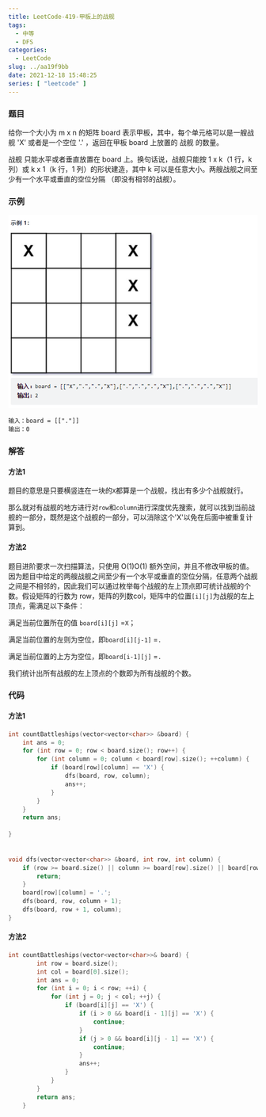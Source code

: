 ```yaml
---
title: LeetCode-419-甲板上的战舰
tags:
  - 中等
  - DFS
categories:
  - LeetCode
slug: ../aa19f9bb
date: 2021-12-18 15:48:25
series: [ "leetcode" ] 
---
```


### 题目

给你一个大小为 m x n 的矩阵 board 表示甲板，其中，每个单元格可以是一艘战舰 'X' 或者是一个空位 '.' ，返回在甲板 board 上放置的 战舰 的数量。

战舰 只能水平或者垂直放置在 board 上。换句话说，战舰只能按 1 x k（1 行，k 列）或 k x 1（k 行，1 列）的形状建造，其中 k 可以是任意大小。两艘战舰之间至少有一个水平或垂直的空位分隔 （即没有相邻的战舰）。

<!--more-->

### 示例

![image-20211218160923014](index/image-20211218160923014.png)

```tex
输入：board = [["."]]
输出：0
```

### 解答

#### 方法1

题目的意思是只要横竖连在一块的`X`都算是一个战舰，找出有多少个战舰就行。

那么就对有战舰的地方进行对`row`和`column`进行深度优先搜索，就可以找到当前战舰的一部分，既然是这个战舰的一部分，可以消除这个'X'以免在后面中被重复计算到。

#### 方法2

题目进阶要求一次扫描算法，只使用 O(1)O(1) 额外空间，并且不修改甲板的值。因为题目中给定的两艘战舰之间至少有一个水平或垂直的空位分隔，任意两个战舰之间是不相邻的，因此我们可以通过枚举每个战舰的左上顶点即可统计战舰的个数。假设矩阵的行数为 row，矩阵的列数col，矩阵中的位置`[i][j]`为战舰的左上顶点，需满足以下条件：

满足当前位置所在的值 `board[i][j]` =`X`；

满足当前位置的左则为空位，即`board[i][j-1]` =`.`

满足当前位置的上方为空位，即`board[i-1][j]` =`.`

我们统计出所有战舰的左上顶点的个数即为所有战舰的个数。

### 代码

#### 方法1

```C++
int countBattleships(vector<vector<char>> &board) {
    int ans = 0;
    for (int row = 0; row < board.size(); row++) {
        for (int column = 0; column < board[row].size(); ++column) {
            if (board[row][column] == 'X') {
                dfs(board, row, column);
                ans++;
            }
        }
    }
    return ans;

}


void dfs(vector<vector<char>> &board, int row, int column) {
    if (row >= board.size() || column >= board[row].size() || board[row][column] == '.') {
        return;
    }
    board[row][column] = '.';
    dfs(board, row, column + 1);
    dfs(board, row + 1, column);
}
```

#### 方法2

```c++
int countBattleships(vector<vector<char>>& board) {
        int row = board.size();
        int col = board[0].size();
        int ans = 0;
        for (int i = 0; i < row; ++i) {
            for (int j = 0; j < col; ++j) { 
                if (board[i][j] == 'X') {
                    if (i > 0 && board[i - 1][j] == 'X') {
                        continue;
                    }
                    if (j > 0 && board[i][j - 1] == 'X') {
                        continue;
                    }
                    ans++;
                }
            }
        }
        return ans;
    }
```



